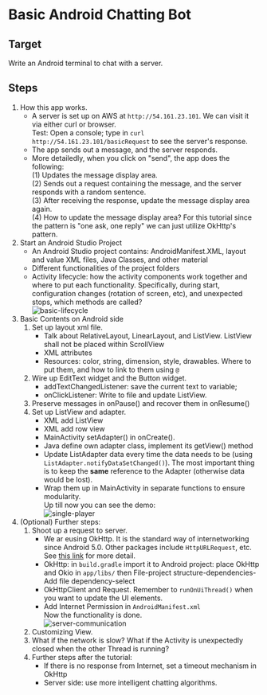 Basic Android Chatting Bot
===

## Target
Write an Android terminal to chat with a server.

## Steps

1. How this app works.  
    - A server is set up on AWS at `http://54.161.23.101`. We can visit it via either curl or browser.  
    Test: Open a console; type in `curl http://54.161.23.101/basicRequest` to see the server's response.  
    - The app sends out a message, and the server responds.  
    - More detailedly, when you click on "send", the app does the following:  
    (1) Updates the message display area.  
    (2) Sends out a request containing the message, and the server responds with a random sentence.   
    (3) After receiving the response, update the message display area again.  
    (4) How to update the message display area? For this tutorial since the pattern is "one ask, one reply" we can just utilize OkHttp's pattern.     
2. Start an Android Studio Project  
    - An Android Studio project contains: AndroidManifest.XML, layout and value XML files, Java Classes, and other material  
    - Different functionalities of the project folders  
    - Activity lifecycle: how the activity components work together and where to put each functionality. Specifically, during start, configuration changes (rotation of screen, etc), and unexpected stops, which methods are called?  
    ![basic-lifecycle](basic-lifecycle.png)  
3. Basic Contents on Android side  
    1. Set up layout xml file.  
        - Talk about RelativeLayout, LinearLayout, and ListView. ListView shall not be placed within ScrollView  
        - XML attributes  
        - Resources: color, string, dimension, style, drawables. Where to put them, and how to link to them using `@`  
    2. Wire up EditText widget and the Button widget.  
        - addTextChangedListener: save the current text to variable;    
        - onClickListener: Write to file and update ListView.  
    3. Preserve messages in onPause() and recover them in onResume()
    4. Set up ListView and adapter.  
        - XML add ListView   
        - XML add row view  
        - MainActivity setAdapter() in onCreate().  
        - Java define own adapter class, implement its getView() method   
        - Update ListAdapter data every time the data needs to be (using `ListAdapter.notifyDataSetChanged()`). The most important thing is to keep the **same** reference to the Adapter (otherwise data would be lost).  
        - Wrap them up in MainActivity in separate functions to ensure modularity.   
    Up till now you can see the demo:   
    ![single-player](single-player-screenshot.png)
4. (Optional) Further steps:  
    1. Shoot up a request to server.
        - We ar eusing OkHttp. It is the standard way of internetworking since Android 5.0. Other packages include `HttpURLRequest`, etc. See [this link](https://developer.android.com/training/basics/network-ops/index.html) for more detail.  
        - OkHttp: in `build.gradle` import it to Android project: place OkHttp and Okio in `app/libs/` then File-project structure-dependencies-Add file dependency-select  
        - OkHttpClient and Request. Remember to `runOnUiThread()` when you want to update the UI elements.    
        - Add Internet Permission in `AndroidManifest.xml`  
    Now the functionality is done.  
    ![server-communication](server-communication-trial.png)
    2. Customizing View.  
    3. What if the network is slow? What if the Activity is unexpectedly closed when the other Thread is running?  
    4. Further steps after the tutorial:
        - If there is no response from Internet, set a timeout mechanism in OkHttp
        - Server side: use more intelligent chatting algorithms.
